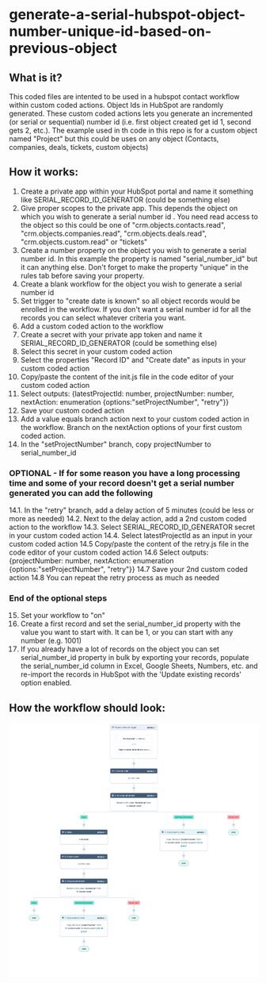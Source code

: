 # generate-a-serial-hubspot-object-number-unique-id-based-on-previous-object

## What is it?
This coded files are intented to be used in a hubspot contact workflow within custom coded actions. Object Ids in HubSpot are randomly generated. These custom coded actions lets you generate an incremented (or serial or sequential) number id (i.e. first object created get id 1, second gets 2, etc.). The example used in th code in this repo is for a custom object named "Project" but this could be uses on any object (Contacts, companies, deals, tickets, custom objects)

## How it works:

1. Create a private app within your HubSpot portal and name it something like SERIAL_RECORD_ID_GENERATOR (could be something else)
2. Give proper scopes to the private app. This depends the object on which you wish to generate a serial number id . You need read access to the object so this could be one of "crm.objects.contacts.read", "crm.objects.companies.read", "crm.objects.deals.read", "crm.objects.custom.read" or "tickets"
3. Create a number property on the object you wish to generate a serial number id. In this example the property is named "serial_number_id" but it can anything else. Don't forget to make the property "unique" in the rules tab before saving your property.
4. Create a blank workflow for the object you wish to generate a serial number id 
5. Set trigger to "create date is known" so all object records would be enrolled in the workflow. If you don't want a serial number id for all the records you can select whatever criteria you want.
6. Add a custom coded action to the workflow
7. Create a secret with your private app token and name it SERIAL_RECORD_ID_GENERATOR (could be something else)
8. Select this secret in your custom coded action
9. Select the properties "Record ID" and "Create date" as  inputs in your custom coded action
10. Copy/paste the content of the init.js file in the code editor of your custom coded action
11. Select outputs: {latestProjectId: number, projectNumber: number, nextAction: enumeration {options:"setProjectNumber", "retry"}}
12. Save your custom coded action
13. Add a value equals branch action next to your custom coded action in the workflow. Branch on the nextAction options of your first custom coded action.
14. In the "setProjectNumber" branch, copy projectNumber to serial_number_id
### OPTIONAL - If for some reason you have a long processing time and some of your record doesn't get a serial number generated you can add the following
14.1. In the "retry" branch, add a delay action of 5 minutes (could be less or more as needed)
14.2. Next to the delay action, add a 2nd custom coded action to the workflow
14.3. Select SERIAL_RECORD_ID_GENERATOR secret in your custom coded action
14.4. Select latestProjectId as an input in your custom coded action
14.5 Copy/paste the content of the retry.js file in the code editor of your custom coded action
14.6 Select outputs: {projectNumber: number, nextAction: enumeration {options:"setProjectNumber", "retry"}}
14.7 Save your 2nd custom coded action
14.8 You can repeat the retry process as much as needed
### End of the optional steps
15. Set your workflow to "on"
16. Create a first record and set the serial_number_id property with the value you want to start with. It can be 1, or you can start with any number (e.g. 1001)
17. If you already have a lot of records on the object you can set serial_number_id property in bulk by exporting your records, populate the serial_number_id column in Excel, Google Sheets, Numbers, etc. and re-import the records in HubSpot with the 'Update existing records' option enabled.


## How the workflow should look:
![HubSpot Workflow to generate a serial number id](/hubspot-worklfows-custom-coded-actions-to-generate-a-serial-number-id.png)

